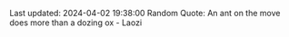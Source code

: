Last updated: 2024-04-02 19:38:00
Random Quote: An ant on the move does more than a dozing ox - Laozi